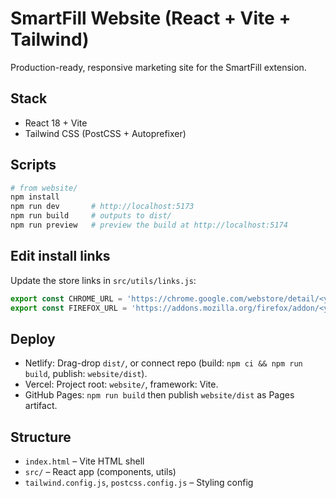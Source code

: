 # SmartFill Website (React + Vite + Tailwind)

Production-ready, responsive marketing site for the SmartFill extension.

## Stack
- React 18 + Vite
- Tailwind CSS (PostCSS + Autoprefixer)

## Scripts
```bash
# from website/
npm install
npm run dev       # http://localhost:5173
npm run build     # outputs to dist/
npm run preview   # preview the build at http://localhost:5174
```

## Edit install links
Update the store links in `src/utils/links.js`:

```js
export const CHROME_URL = 'https://chrome.google.com/webstore/detail/<your-id>'
export const FIREFOX_URL = 'https://addons.mozilla.org/firefox/addon/<your-slug>'
```

## Deploy
- Netlify: Drag-drop `dist/`, or connect repo (build: `npm ci && npm run build`, publish: `website/dist`).
- Vercel: Project root: `website/`, framework: Vite.
- GitHub Pages: `npm run build` then publish `website/dist` as Pages artifact.

## Structure
- `index.html` – Vite HTML shell
- `src/` – React app (components, utils)
- `tailwind.config.js`, `postcss.config.js` – Styling config
